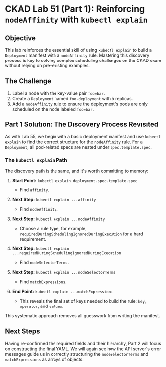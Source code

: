 # CKAD Lab 51 (Part 1): Reinforcing `nodeAffinity` with `kubectl explain`

## Objective
This lab reinforces the essential skill of using `kubectl explain` to build a `Deployment` manifest with a `nodeAffinity` rule. Mastering this discovery process is key to solving complex scheduling challenges on the CKAD exam without relying on pre-existing examples.

## The Challenge
1.  Label a node with the key-value pair `foo=bar`.
2.  Create a `Deployment` named `foo-deployment` with 5 replicas.
3.  Add a `nodeAffinity` rule to ensure the deployment's pods are only scheduled on the node labeled `foo=bar`.

## Part 1 Solution: The Discovery Process Revisited
As with Lab 55, we begin with a basic deployment manifest and use `kubectl explain` to find the correct structure for the `nodeAffinity` rule. For a `Deployment`, all pod-related specs are nested under `spec.template.spec`.

### The `kubectl explain` Path
The discovery path is the same, and it's worth committing to memory:

1.  **Start Point:** `kubectl explain deployment.spec.template.spec`
    -   Find `affinity`.

2.  **Next Step:** `kubectl explain ...affinity`
    -   Find `nodeAffinity`.

3.  **Next Step:** `kubectl explain ...nodeAffinity`
    -   Choose a rule type, for example, `requiredDuringSchedulingIgnoredDuringExecution` for a hard requirement.

4.  **Next Step:** `kubectl explain ...requiredDuringSchedulingIgnoredDuringExecution`
    -   Find `nodeSelectorTerms`.

5.  **Next Step:** `kubectl explain ...nodeSelectorTerms`
    -   Find `matchExpressions`.

6.  **End Point:** `kubectl explain ...matchExpressions`
    -   This reveals the final set of keys needed to build the rule: `key`, `operator`, and `values`.

This systematic approach removes all guesswork from writing the manifest.

## Next Steps
Having re-confirmed the required fields and their hierarchy, Part 2 will focus on constructing the final YAML. We will again see how the API server's error messages guide us in correctly structuring the `nodeSelectorTerms` and `matchExpressions` as arrays of objects.
